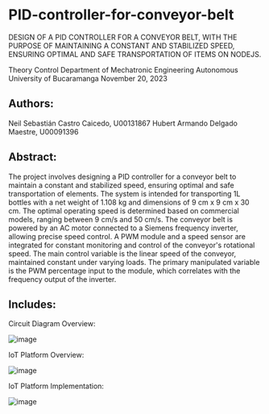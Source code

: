 # PID-controller-for-conveyor-belt
 DESIGN OF A PID CONTROLLER FOR A CONVEYOR BELT, WITH THE PURPOSE OF MAINTAINING A CONSTANT AND STABILIZED SPEED, ENSURING OPTIMAL AND SAFE TRANSPORTATION OF ITEMS ON NODEJS. 

Theory Control
Department of Mechatronic Engineering
Autonomous University of Bucaramanga
November 20, 2023

## Authors:
Neil Sebastián Castro Caicedo, U00131867
Hubert Armando Delgado Maestre, U00091396

## Abstract:
The project involves designing a PID controller for a conveyor belt to maintain a constant and stabilized speed, ensuring optimal and safe transportation of elements. The system is intended for transporting 1L bottles with a net weight of 1.108 kg and dimensions of 9 cm x 9 cm x 30 cm. The optimal operating speed is determined based on commercial models, ranging between 9 cm/s and 50 cm/s. The conveyor belt is powered by an AC motor connected to a Siemens frequency inverter, allowing precise speed control. A PWM module and a speed sensor are integrated for constant monitoring and control of the conveyor's rotational speed. The main control variable is the linear speed of the conveyor, maintained constant under varying loads. The primary manipulated variable is the PWM percentage input to the module, which correlates with the frequency output of the inverter.
## Includes:

Circuit Diagram Overview:

![image](https://github.com/user-attachments/assets/62fd2197-9b8d-43d0-be65-52bd57c48e96)

IoT Platform Overview:

![image](https://github.com/user-attachments/assets/28d01be6-f67c-4c49-a496-7b9e1bc31f08)

IoT Platform Implementation:

![image](https://github.com/user-attachments/assets/99a3c9a6-13cb-4934-9890-b8012acec647)



